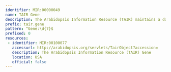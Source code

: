 ```yaml
---
identifier: MIR:00000049
name: TAIR Gene
description: The Arabidopsis Information Resource (TAIR) maintains a database of genetic and molecular biology data for the model higher plant Arabidopsis thaliana. This is the reference gene model for a given locus.
prefix: tair.gene
pattern: ^Gene:\d{7}$
prefixed: 0
resources:
 - identifier: MIR:00100077
   accessurl: http://arabidopsis.org/servlets/TairObject?accession=
   description: The Arabidopsis Information Resource (TAIR) Gene
   location: USA
   official: false
---
```

